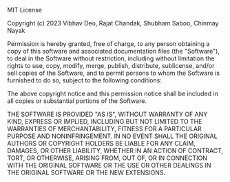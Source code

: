 MIT License

Copyright (c) 2023 Vibhav Deo, Rajat Chandak, Shubham Saboo, Chinmay Nayak

Permission is hereby granted, free of charge, to any person obtaining a copy
of this software and associated documentation files (the "Software"), to deal
in the Software without restriction, including without limitation the rights
to use, copy, modify, merge, publish, distribute, sublicense, and/or sell
copies of the Software, and to permit persons to whom the Software is
furnished to do so, subject to the following conditions:

The above copyright notice and this permission notice shall be included in all
copies or substantial portions of the Software.

THE SOFTWARE IS PROVIDED "AS IS", WITHOUT WARRANTY OF ANY KIND, EXPRESS OR
IMPLIED, INCLUDING BUT NOT LIMITED TO THE WARRANTIES OF MERCHANTABILITY,
FITNESS FOR A PARTICULAR PURPOSE AND NONINFRINGEMENT. IN NO EVENT SHALL THE
 ORIGINAL AUTHORS OR COPYRIGHT HOLDERS BE LIABLE FOR ANY CLAIM, DAMAGES, OR 
 OTHER LIABILITY, WHETHER IN AN ACTION OF CONTRACT, TORT, OR OTHERWISE, 
 ARISING FROM, OUT OF, OR IN CONNECTION WITH THE ORIGINAL SOFTWARE OR THE USE
  OR OTHER DEALINGS IN THE ORIGINAL SOFTWARE OR THE NEW EXTENSIONS.